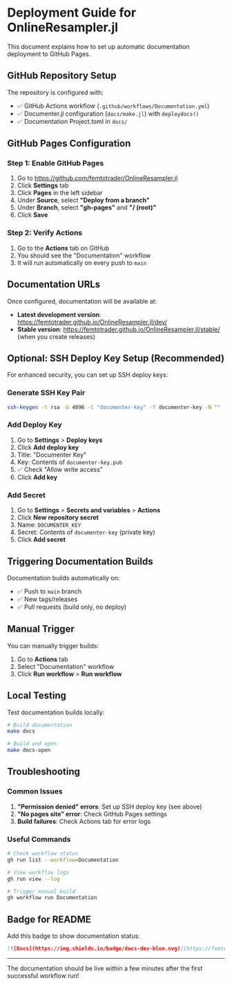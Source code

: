 # Deployment Guide for OnlineResampler.jl

This document explains how to set up automatic documentation deployment to GitHub Pages.

## GitHub Repository Setup

The repository is configured with:
- ✅ GitHub Actions workflow (`.github/workflows/Documentation.yml`)
- ✅ Documenter.jl configuration (`docs/make.jl`) with `deploydocs()`
- ✅ Documentation Project.toml in `docs/`

## GitHub Pages Configuration

### Step 1: Enable GitHub Pages

1. Go to https://github.com/femtotrader/OnlineResampler.jl
2. Click **Settings** tab
3. Click **Pages** in the left sidebar
4. Under **Source**, select **"Deploy from a branch"**
5. Under **Branch**, select **"gh-pages"** and **"/ (root)"**
6. Click **Save**

### Step 2: Verify Actions

1. Go to the **Actions** tab on GitHub
2. You should see the "Documentation" workflow
3. It will run automatically on every push to `main`

## Documentation URLs

Once configured, documentation will be available at:

- **Latest development version**: https://femtotrader.github.io/OnlineResampler.jl/dev/
- **Stable version**: https://femtotrader.github.io/OnlineResampler.jl/stable/ (when you create releases)

## Optional: SSH Deploy Key Setup (Recommended)

For enhanced security, you can set up SSH deploy keys:

### Generate SSH Key Pair
```bash
ssh-keygen -t rsa -b 4096 -C "documenter-key" -f documenter-key -N ""
```

### Add Deploy Key
1. Go to **Settings** > **Deploy keys**
2. Click **Add deploy key**
3. Title: "Documenter Key"
4. Key: Contents of `documenter-key.pub`
5. ✅ Check "Allow write access"
6. Click **Add key**

### Add Secret
1. Go to **Settings** > **Secrets and variables** > **Actions**
2. Click **New repository secret**
3. Name: `DOCUMENTER_KEY`
4. Secret: Contents of `documenter-key` (private key)
5. Click **Add secret**

## Triggering Documentation Builds

Documentation builds automatically on:
- ✅ Push to `main` branch
- ✅ New tags/releases
- ✅ Pull requests (build only, no deploy)

## Manual Trigger

You can manually trigger builds:
1. Go to **Actions** tab
2. Select "Documentation" workflow
3. Click **Run workflow** > **Run workflow**

## Local Testing

Test documentation builds locally:
```bash
# Build documentation
make docs

# Build and open
make docs-open
```

## Troubleshooting

### Common Issues

1. **"Permission denied" errors**: Set up SSH deploy key (see above)
2. **"No pages site" error**: Check GitHub Pages settings
3. **Build failures**: Check Actions tab for error logs

### Useful Commands

```bash
# Check workflow status
gh run list --workflow=Documentation

# View workflow logs
gh run view --log

# Trigger manual build
gh workflow run Documentation
```

## Badge for README

Add this badge to show documentation status:
```markdown
[![Docs](https://img.shields.io/badge/docs-dev-blue.svg)](https://femtotrader.github.io/OnlineResampler.jl/dev/)
```

---

The documentation should be live within a few minutes after the first successful workflow run!